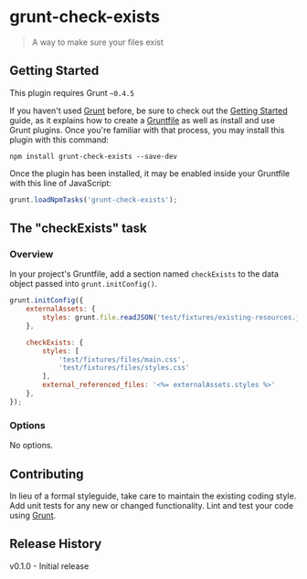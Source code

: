 # grunt-check-exists

> A way to make sure your files exist

## Getting Started
This plugin requires Grunt `~0.4.5`

If you haven't used [Grunt](http://gruntjs.com/) before, be sure to check out the [Getting Started](http://gruntjs.com/getting-started) guide, as it explains how to create a [Gruntfile](http://gruntjs.com/sample-gruntfile) as well as install and use Grunt plugins. Once you're familiar with that process, you may install this plugin with this command:

```shell
npm install grunt-check-exists --save-dev
```

Once the plugin has been installed, it may be enabled inside your Gruntfile with this line of JavaScript:

```js
grunt.loadNpmTasks('grunt-check-exists');
```

## The "checkExists" task

### Overview
In your project's Gruntfile, add a section named `checkExists` to the data object passed into `grunt.initConfig()`.

```js
grunt.initConfig({
    externalAssets: {
        styles: grunt.file.readJSON('test/fixtures/existing-resources.json'),
    },

    checkExists: {
        styles: [
            'test/fixtures/files/main.css',
            'test/fixtures/files/styles.css'
        ],
        external_referenced_files: '<%= externalAssets.styles %>'
    },
});
```

### Options

No options.

## Contributing
In lieu of a formal styleguide, take care to maintain the existing coding style. Add unit tests for any new or changed functionality. Lint and test your code using [Grunt](http://gruntjs.com/).

## Release History
v0.1.0 - Initial release
